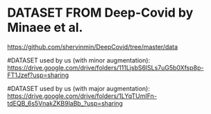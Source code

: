 # DATASET FROM Deep-Covid by Minaee et al.
https://github.com/shervinmin/DeepCovid/tree/master/data

#DATASET used by us (with minor augmentation):
https://drive.google.com/drive/folders/111LjsbS6lSLs7uG5b0Xfsp8p-FT1Jzef?usp=sharing

#DATASET used by us (with major augmentation):
https://drive.google.com/drive/folders/1LYqTUmIFn-tdEQB_6s5VnakZKB9laBb_?usp=sharing
